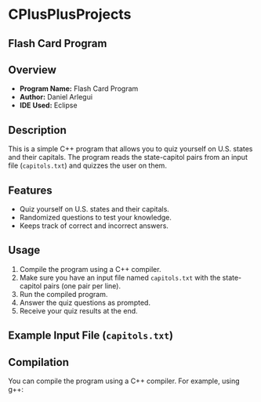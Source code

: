 # CPlusPlusProjects
## Flash Card Program

## Overview
- **Program Name:** Flash Card Program
- **Author:** Daniel Arlegui
- **IDE Used:** Eclipse

## Description
This is a simple C++ program that allows you to quiz yourself on U.S. states and their capitals. The program reads the state-capitol pairs from an input file (`capitols.txt`) and quizzes the user on them.

## Features
- Quiz yourself on U.S. states and their capitals.
- Randomized questions to test your knowledge.
- Keeps track of correct and incorrect answers.

## Usage
1. Compile the program using a C++ compiler.
2. Make sure you have an input file named `capitols.txt` with the state-capitol pairs (one pair per line).
3. Run the compiled program.
4. Answer the quiz questions as prompted.
5. Receive your quiz results at the end.

## Example Input File (`capitols.txt`)

## Compilation
You can compile the program using a C++ compiler. For example, using g++:

